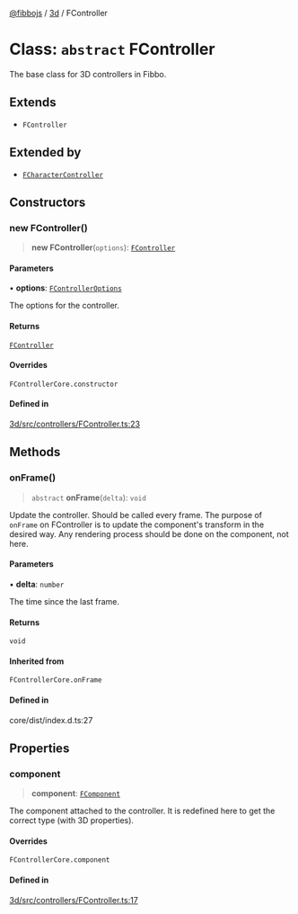 [@fibbojs](/api/index) / [3d](/api/3d) / FController

# Class: `abstract` FController

The base class for 3D controllers in Fibbo.

## Extends

- `FController`

## Extended by

- [`FCharacterController`](FCharacterController.md)

## Constructors

### new FController()

> **new FController**(`options`): [`FController`](FController.md)

#### Parameters

• **options**: [`FControllerOptions`](../interfaces/FControllerOptions.md)

The options for the controller.

#### Returns

[`FController`](FController.md)

#### Overrides

`FControllerCore.constructor`

#### Defined in

[3d/src/controllers/FController.ts:23](https://github.com/fibbojs/fibbo/blob/c8bca4c6d190e0a6b19c44fcd12f335601e086d6/packages/3d/src/controllers/FController.ts#L23)

## Methods

### onFrame()

> `abstract` **onFrame**(`delta`): `void`

Update the controller. Should be called every frame.
The purpose of `onFrame` on FController is to update the component's transform in the desired way.
Any rendering process should be done on the component, not here.

#### Parameters

• **delta**: `number`

The time since the last frame.

#### Returns

`void`

#### Inherited from

`FControllerCore.onFrame`

#### Defined in

core/dist/index.d.ts:27

## Properties

### component

> **component**: [`FComponent`](FComponent.md)

The component attached to the controller.
It is redefined here to get the correct type (with 3D properties).

#### Overrides

`FControllerCore.component`

#### Defined in

[3d/src/controllers/FController.ts:17](https://github.com/fibbojs/fibbo/blob/c8bca4c6d190e0a6b19c44fcd12f335601e086d6/packages/3d/src/controllers/FController.ts#L17)
